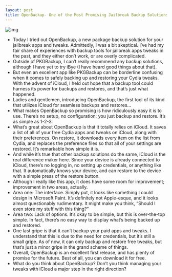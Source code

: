 ```yaml
---
layout: post
title: OpenBackup- One of the Most Promising Jailbreak Backup Solutions on Cydia
---
```

![img](http://media.idownloadblog.com/wp-content/uploads/2011/12/OpenBackup-e1324519384775.jpg)
* Today I tried out OpenBackup, a new package backup solution for your jailbreak apps and tweaks. Admittedly, I was a bit skeptical. I’ve had my fair share of experiences with backup tools for jailbreak apps tweaks in the past, and they either don’t work, or are overly complicated.
* Outside of PKGBackup, I can’t really recommend any backup solutions, although I have yet to try iBye (I have heard good things about that).
* But even an excellent app like PKGBackup can be borderline confusing when it comes to safely backing up and restoring your Cydia tweaks. With the advent of iCloud, I held out hope that a backup tool could harness its power for backups and restores, and that’s just what happened.
* Ladies and gentlemen, introducing OpenBackup, the first tool of its kind that utilizes iCloud for seamless backups and restores…
* What makes OpenBackup so promising is how ridiculously easy it is to use. There’s no setup, no configuration; you just backup and restore. It’s as simple as 1-2-3.
* What’s great about OpenBackup is that it totally relies on iCloud. It saves a list of all of your free Cydia apps and tweaks on iCloud, along with their preferences. On restore, it downloads every item on the list from Cydia, and replaces the preference files so that all of your settings are restored. It’s remarkable how simple it is.
* And while it’s true that other backup solutions do the same, iCloud is the real difference maker here. Since your device is already connected to iCloud, there’s no logging in, no setting up credentials, or anything like that. It automatically knows your device, and can restore to the device with a simple press of the restore button.
* Although I really like this app, it does have some room for improvement; improvement in two areas, actually.
* Area one: The interface. Simply put, it looks like something I could design in Microsoft Paint. It’s definitely not Apple-esque, and it looks almost questionably rudimentary. It might make you think, “Should I even store my stuff with this thing?”
* Area two: Lack of options. It’s okay to be simple, but this is over-the-top simple. In fact, there’s no easy way to display what’s being backed up and restored.
* One last gripe is that it can’t backup your paid apps and tweaks. I understand that this is due to the need for credentials, but it’s still a small gripe. As of now, it can only backup and restore free tweaks, but that’s just a minor gripe in the grand scheme of things.
* Overall, OpenBackup is an excellent first release, and has plenty of promise for the future. Best of all, you can download it for free.
* What do you think about OpenBackup? Don’t you think managing your tweaks with iCloud a major step in the right direction?

